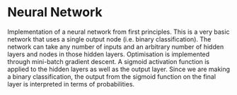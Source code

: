 # Neural Network

Implementation of a neural network from first principles. This is a very basic network that uses a single output node (i.e. binary classification). The network can take any number of inputs and an arbitrary number of hidden layers and nodes in those hidden layers. Optimisation is implemented through mini-batch gradient descent. A sigmoid activation function is applied to the hidden layers as well as the output layer. Since we are making a binary classification, the output from the sigmoid function on the final layer is interpreted in terms of probabilities.
